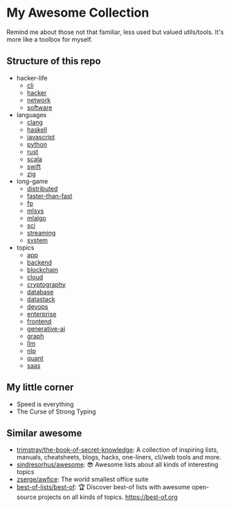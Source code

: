 # My Awesome Collection

Remind me about those not that familiar, less used but valued utils/tools. It's more like a toolbox for myself.

## Structure of this repo

- hacker-life
  - [cli](./hacker-life/cli.md)
  - [hacker](./hacker-life/hacker.md)
  - [network](./hacker-life/network.md)
  - [software](./hacker-life/software.md)
- languages
  - [clang](./languages/clang.md)
  - [haskell](./languages/haskell.md)
  - [javascript](./languages/javascript.md)
  - [python](./languages/python.md)
  - [rust](./languages/rust.md)
  - [scala](./languages/scala.md)
  - [swift](./languages/swift.md)
  - [zig](./languages/zig.md)
- long-game
  - [distributed](./long-game/distributed.md)
  - [faster-than-fast](./long-game/faster-than-fast.md)
  - [fp](./long-game/fp.md)
  - [mlsys](./long-game/mlsys.md)
  - [mlalgo](./long-game/mlalgo.md)
  - [sci](./long-game/sci.md)
  - [streaming](./long-game/streaming.md)
  - [system](./long-game/system.md)
- topics
  - [app](./topics/app.md)
  - [backend](./topics/backend.md)
  - [blockchain](./topics/blockchain.md)
  - [cloud](./topics/cloud.md)
  - [cryptography](./topics/cryptography.md)
  - [database](./topics/database.md)
  - [datastack](./topics/datastack.md)
  - [devops](./topics/devops.md)
  - [enterprise](./topics/enterprise.md)
  - [frontend](./topics/frontend.md)
  - [generative-ai](./topics/generative-ai.md)
  - [graph](./topics/graph.md)
  - [llm](./topics/llm.md)
  - [nlp](./topics/nlp.md)
  - [quant](./topics/quant.md)
  - [saas](./topics/saas.md)

## My little corner

- Speed is everything
- The Curse of Strong Typing

## Similar awesome

- [trimstray/the-book-of-secret-knowledge](https://github.com/trimstray/the-book-of-secret-knowledge): A collection of inspiring lists, manuals, cheatsheets, blogs, hacks, one-liners, cli/web tools and more.
- [sindresorhus/awesome](https://github.com/sindresorhus/awesome): 😎 Awesome lists about all kinds of interesting topics
- [zserge/awfice](https://github.com/zserge/awfice): The world smallest office suite
- [best-of-lists/best-of](https://github.com/best-of-lists/best-of): 🏆 Discover best-of lists with awesome open-source projects on all kinds of topics. <https://best-of.org>
